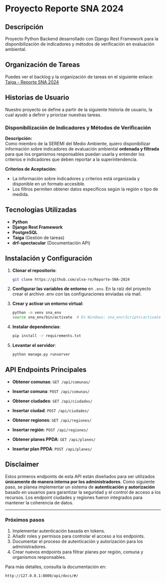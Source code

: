 # Proyecto Reporte SNA 2024

## Descripción
Proyecto Python Backend desarrollado con Django Rest Framework para la disponibilización de indicadores y métodos de verificación en evaluación ambiental.

## Organización de Tareas
Puedes ver el backlog y la organización de tareas en el siguiente enlace:
[Taiga - Reporte SNA 2024](https://tree.taiga.io/project/paulyval-reporte-sna-2024/epics)

## Historias de Usuario
Nuestro proyecto se define a partir de la siguiente historia de usuario, la cual ayudó a definir y priorizar nuestras tareas.

### Disponibilización de Indicadores y Métodos de Verificación

**Descripción:**  
Como miembro de la SEREMI del Medio Ambiente, quiero disponibilizar información sobre indicadores de evaluación ambiental **ordenada y filtrada** para que los organismos responsables puedan usarla y entender los criterios e indicadores que deben reportar a la superintendencia.

**Criterios de Aceptación:**
- La información sobre indicadores y criterios está organizada y disponible en un formato accesible.
- Los filtros permiten obtener datos específicos según la región o tipo de medida.

## Tecnologías Utilizadas
- **Python**
- **Django Rest Framework**
- **PostgreSQL**
- **Taiga** (Gestión de tareas)
- **drf-spectacular** (Documentación APi)

## Instalación y Configuración
1. **Clonar el repositorio**:
   ```bash
   git clone https://github.com/alva-ro/Reporte-SNA-2024
   ```
2. **Configurar las variables de entorno** en `.env`.
   En la raíz del proyecto crear el archivo .env con las configuraciones enviadas vía mail.

3. **Crear y activar un entorno virtual**:
   ```bash
   python -m venv sna_env
   source sna_env/bin/activate  # En Windows: sna_env\Scripts\activate
   ```
4. **Instalar dependencias**:
   ```bash
   pip install -r requirements.txt

5. **Levantar el servidor**:
   ```bash
   python manage.py runserver
   ```

## API Endpoints Principales
- **Obtener comunas**: `GET /api/comunas/`
- **Insertar comuna**: `POST /api/comunas/`

- **Obtener ciudades**: `GET /api/ciudades/`
- **Insertar ciudad**: `POST /api/ciudades/`

- **Obtener regiones**: `GET /api/regiones/`
- **Insertar región**: `POST /api/regiones/`

- **Obtener planes PPDA**: `GET /api/planes/`
- **Insertar plan PPDA**: `POST /api/planes/`

## Disclaimer
Estos primeros endpoints de esta API están diseñados para ser utilizados **únicamente de manera interna por los administradores**. Como siguiente paso, se planea implementar un sistema de **autenticación y autorización** basado en usuarios para garantizar la seguridad y el control de acceso a los recursos. Los endpoint ciudades y regiones fueron integrados para mantener la coherencia de datos.

---

### **Próximos pasos**
1. Implementar autenticación basada en tokens.
2. Añadir roles y permisos para controlar el acceso a los endpoints.
3. Documentar el proceso de autenticación y autorización para los administradores.
4. Crear nuevos endpoints para filtrar planes por región, comuna y organismos responsables.


Para más detalles, consulta la documentación en:
```
http://127.0.0.1:8000/api/docs/#/
```
